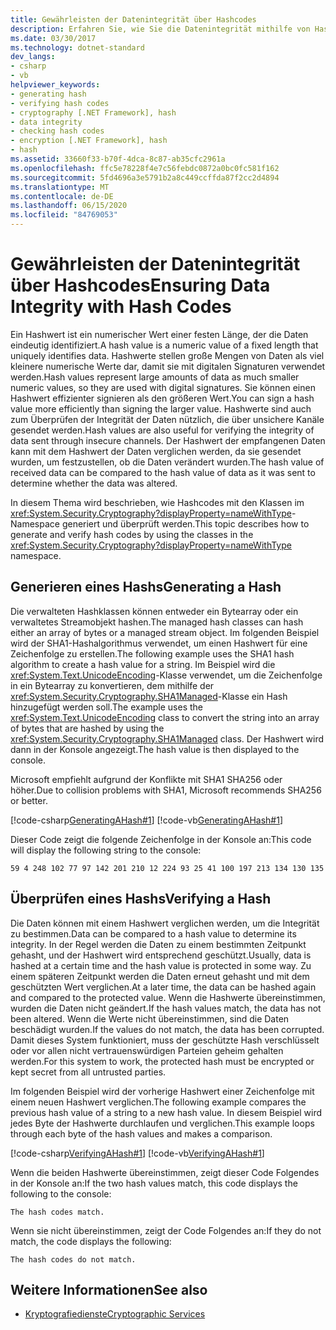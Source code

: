 ```yaml
---
title: Gewährleisten der Datenintegrität über Hashcodes
description: Erfahren Sie, wie Sie die Datenintegrität mithilfe von Hashcodes in .net gewährleisten. Ein Hashwert ist ein numerischer Wert einer festen Länge, der die Daten eindeutig identifiziert.
ms.date: 03/30/2017
ms.technology: dotnet-standard
dev_langs:
- csharp
- vb
helpviewer_keywords:
- generating hash
- verifying hash codes
- cryptography [.NET Framework], hash
- data integrity
- checking hash codes
- encryption [.NET Framework], hash
- hash
ms.assetid: 33660f33-b70f-4dca-8c87-ab35cfc2961a
ms.openlocfilehash: ffc5e78228f4e7c56febdc0872a0bc0fc581f162
ms.sourcegitcommit: 5fd4696a3e5791b2a8c449ccffda87f2cc2d4894
ms.translationtype: MT
ms.contentlocale: de-DE
ms.lasthandoff: 06/15/2020
ms.locfileid: "84769053"
---
```

# <a name="ensuring-data-integrity-with-hash-codes"></a><span data-ttu-id="3ebcc-104">Gewährleisten der Datenintegrität über Hashcodes</span><span class="sxs-lookup"><span data-stu-id="3ebcc-104">Ensuring Data Integrity with Hash Codes</span></span>
<span data-ttu-id="3ebcc-105">Ein Hashwert ist ein numerischer Wert einer festen Länge, der die Daten eindeutig identifiziert.</span><span class="sxs-lookup"><span data-stu-id="3ebcc-105">A hash value is a numeric value of a fixed length that uniquely identifies data.</span></span> <span data-ttu-id="3ebcc-106">Hashwerte stellen große Mengen von Daten als viel kleinere numerische Werte dar, damit sie mit digitalen Signaturen verwendet werden.</span><span class="sxs-lookup"><span data-stu-id="3ebcc-106">Hash values represent large amounts of data as much smaller numeric values, so they are used with digital signatures.</span></span> <span data-ttu-id="3ebcc-107">Sie können einen Hashwert effizienter signieren als den größeren Wert.</span><span class="sxs-lookup"><span data-stu-id="3ebcc-107">You can sign a hash value more efficiently than signing the larger value.</span></span> <span data-ttu-id="3ebcc-108">Hashwerte sind auch zum Überprüfen der Integrität der Daten nützlich, die über unsichere Kanäle gesendet werden.</span><span class="sxs-lookup"><span data-stu-id="3ebcc-108">Hash values are also useful for verifying the integrity of data sent through insecure channels.</span></span> <span data-ttu-id="3ebcc-109">Der Hashwert der empfangenen Daten kann mit dem Hashwert der Daten verglichen werden, da sie gesendet wurden, um festzustellen, ob die Daten verändert wurden.</span><span class="sxs-lookup"><span data-stu-id="3ebcc-109">The hash value of received data can be compared to the hash value of data as it was sent to determine whether the data was altered.</span></span>  
  
 <span data-ttu-id="3ebcc-110">In diesem Thema wird beschrieben, wie Hashcodes mit den Klassen im <xref:System.Security.Cryptography?displayProperty=nameWithType>-Namespace generiert und überprüft werden.</span><span class="sxs-lookup"><span data-stu-id="3ebcc-110">This topic describes how to generate and verify hash codes by using the classes in the <xref:System.Security.Cryptography?displayProperty=nameWithType> namespace.</span></span>  
  
## <a name="generating-a-hash"></a><span data-ttu-id="3ebcc-111">Generieren eines Hashs</span><span class="sxs-lookup"><span data-stu-id="3ebcc-111">Generating a Hash</span></span>  
 <span data-ttu-id="3ebcc-112">Die verwalteten Hashklassen können entweder ein Bytearray oder ein verwaltetes Streamobjekt hashen.</span><span class="sxs-lookup"><span data-stu-id="3ebcc-112">The managed hash classes can hash either an array of bytes or a managed stream object.</span></span> <span data-ttu-id="3ebcc-113">Im folgenden Beispiel wird der SHA1-Hashalgorithmus verwendet, um einen Hashwert für eine Zeichenfolge zu erstellen.</span><span class="sxs-lookup"><span data-stu-id="3ebcc-113">The following example uses the SHA1 hash algorithm to create a hash value for a string.</span></span> <span data-ttu-id="3ebcc-114">Im Beispiel wird die <xref:System.Text.UnicodeEncoding>-Klasse verwendet, um die Zeichenfolge in ein Bytearray zu konvertieren, dem mithilfe der <xref:System.Security.Cryptography.SHA1Managed>-Klasse ein Hash hinzugefügt werden soll.</span><span class="sxs-lookup"><span data-stu-id="3ebcc-114">The example uses the <xref:System.Text.UnicodeEncoding> class to convert the string into an array of bytes that are hashed by using the <xref:System.Security.Cryptography.SHA1Managed> class.</span></span> <span data-ttu-id="3ebcc-115">Der Hashwert wird dann in der Konsole angezeigt.</span><span class="sxs-lookup"><span data-stu-id="3ebcc-115">The hash value is then displayed to the console.</span></span>  

 <span data-ttu-id="3ebcc-116">Microsoft empfiehlt aufgrund der Konflikte mit SHA1 SHA256 oder höher.</span><span class="sxs-lookup"><span data-stu-id="3ebcc-116">Due to collision problems with SHA1, Microsoft recommends SHA256 or better.</span></span>
  
 [!code-csharp[GeneratingAHash#1](../../../samples/snippets/csharp/VS_Snippets_CLR/generatingahash/cs/program.cs#1)]
 [!code-vb[GeneratingAHash#1](../../../samples/snippets/visualbasic/VS_Snippets_CLR/generatingahash/vb/program.vb#1)]  
  
 <span data-ttu-id="3ebcc-117">Dieser Code zeigt die folgende Zeichenfolge in der Konsole an:</span><span class="sxs-lookup"><span data-stu-id="3ebcc-117">This code will display the following string to the console:</span></span>  
  
 `59 4 248 102 77 97 142 201 210 12 224 93 25 41 100 197 213 134 130 135`  
  
## <a name="verifying-a-hash"></a><span data-ttu-id="3ebcc-118">Überprüfen eines Hashs</span><span class="sxs-lookup"><span data-stu-id="3ebcc-118">Verifying a Hash</span></span>  
 <span data-ttu-id="3ebcc-119">Die Daten können mit einem Hashwert verglichen werden, um die Integrität zu bestimmen.</span><span class="sxs-lookup"><span data-stu-id="3ebcc-119">Data can be compared to a hash value to determine its integrity.</span></span> <span data-ttu-id="3ebcc-120">In der Regel werden die Daten zu einem bestimmten Zeitpunkt gehasht, und der Hashwert wird entsprechend geschützt.</span><span class="sxs-lookup"><span data-stu-id="3ebcc-120">Usually, data is hashed at a certain time and the hash value is protected in some way.</span></span> <span data-ttu-id="3ebcc-121">Zu einem späteren Zeitpunkt werden die Daten erneut gehasht und mit dem geschützten Wert verglichen.</span><span class="sxs-lookup"><span data-stu-id="3ebcc-121">At a later time, the data can be hashed again and compared to the protected value.</span></span> <span data-ttu-id="3ebcc-122">Wenn die Hashwerte übereinstimmen, wurden die Daten nicht geändert.</span><span class="sxs-lookup"><span data-stu-id="3ebcc-122">If the hash values match, the data has not been altered.</span></span> <span data-ttu-id="3ebcc-123">Wenn die Werte nicht übereinstimmen, sind die Daten beschädigt wurden.</span><span class="sxs-lookup"><span data-stu-id="3ebcc-123">If the values do not match, the data has been corrupted.</span></span> <span data-ttu-id="3ebcc-124">Damit dieses System funktioniert, muss der geschützte Hash verschlüsselt oder vor allen nicht vertrauenswürdigen Parteien geheim gehalten werden.</span><span class="sxs-lookup"><span data-stu-id="3ebcc-124">For this system to work, the protected hash must be encrypted or kept secret from all untrusted parties.</span></span>  
  
 <span data-ttu-id="3ebcc-125">Im folgenden Beispiel wird der vorherige Hashwert einer Zeichenfolge mit einem neuen Hashwert verglichen.</span><span class="sxs-lookup"><span data-stu-id="3ebcc-125">The following example compares the previous hash value of a string to a new hash value.</span></span> <span data-ttu-id="3ebcc-126">In diesem Beispiel wird jedes Byte der Hashwerte durchlaufen und verglichen.</span><span class="sxs-lookup"><span data-stu-id="3ebcc-126">This example loops through each byte of the hash values and makes a comparison.</span></span>  
  
 [!code-csharp[VerifyingAHash#1](../../../samples/snippets/csharp/VS_Snippets_CLR/verifyingahash/cs/program.cs#1)]
 [!code-vb[VerifyingAHash#1](../../../samples/snippets/visualbasic/VS_Snippets_CLR/verifyingahash/vb/program.vb#1)]  
  
 <span data-ttu-id="3ebcc-127">Wenn die beiden Hashwerte übereinstimmen, zeigt dieser Code Folgendes in der Konsole an:</span><span class="sxs-lookup"><span data-stu-id="3ebcc-127">If the two hash values match, this code displays the following to the console:</span></span>  
  
```console  
The hash codes match.  
```  
  
 <span data-ttu-id="3ebcc-128">Wenn sie nicht übereinstimmen, zeigt der Code Folgendes an:</span><span class="sxs-lookup"><span data-stu-id="3ebcc-128">If they do not match, the code displays the following:</span></span>  
  
```console  
The hash codes do not match.  
```  
  
## <a name="see-also"></a><span data-ttu-id="3ebcc-129">Weitere Informationen</span><span class="sxs-lookup"><span data-stu-id="3ebcc-129">See also</span></span>

- [<span data-ttu-id="3ebcc-130">Kryptografiedienste</span><span class="sxs-lookup"><span data-stu-id="3ebcc-130">Cryptographic Services</span></span>](cryptographic-services.md)
